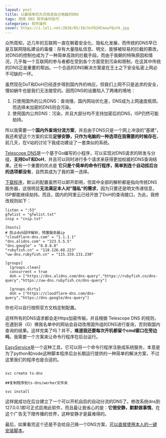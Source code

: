 ```yaml
---
layout: post
title: 以最简单的方式改进自己电脑的DNS
tags: 网络 DNS 软件操作技巧
categories: 软件操作
cover: https://i.loli.net/2020/05/10/VnFD2HCmewfQuY4.jpg
---
```


众所周知，近几年的互联网一直在朝着安全化、隐私化发展，而传统的DNS早已是互联网隐私建设的毒瘤：存有大量隐私信息、明文、能够被轻易的拦截的篡改，对DNS的控制也成为了一种简单高效的拦截手段。而由于我朝的特殊原因和情况，几乎每一个互联网的参与者都在受到各个方面受到污染和限制，在这其中传统的DNS正是重要的帮凶。一个合适的DNS解决方案是在王土之下安全私密上网必不可缺的一环。

虽然现在DoT和DoH已经逐步得到国内外的响应，但我们上网不只是追求的安全，慢如蜗牛也是我们无法接受的。因而DNS的设置陷入了两难的境地：

1. 只使用国外的公共DNS：查询慢，国内网站优化差，DNS成为上网速度瓶颈。而选择未加密的DNS则会污染。
2. 使用国内公共DNS：污染，并且大部分均不支持加密后的DNS，ISP仍然可能劫持。

所以我需要一个**国内外查询分流方案**，并且由于DNS只是一个网上冲浪的”基建“，我还希望这个方案的实现**足够安静，只作为电脑的一种选项在我需要的时候存在**，前几天，在V站的讨论下我成功建设了一套类似的系统。

[Telescope DNS](go?url=https://github.com/wolf-joe/ts-dns)是一个基于Go编写的小程序，可以实现对DNS请求的转发与分组，**支持DoT和DoH**，并且可以同时进行多个请求来获得更加权威的DNS查询结果。还有一个重要的优点是 **它只是个简单的命令行程序，简单到连个自动挂后台的选项都没有**，自然其成为了我的第一选择。

[下载程序](go?url=https://github.com/wolf-joe/ts-dns/releases)，默认的配置虽然可以即开即用，但其中全部的解析都是指向传统DNS服务器，这很明显**无法满足本人对”隐私“的需求**，因为只要还是明文传递信息，ISP都能继续劫持。而且，国内的阿里云已经开放了DoH的查询接口，为此，我修改规则如下：

```
listen = ":53"
gfwlist = "gfwlist.txt"
cnip = "cnip.txt"

[hosts]
# 防止doh回环解析，预置服务器ip
"cloudflare-dns.com" = "1.1.1.1"
"dns.alidns.com" = "223.5.5.5"
"dns.google" = "8.8.8.8"
"rubyfish.cn" = "118.126.68.223"
"uw-dns.rubyfish.cn" = "115.159.131.230"

[groups]
  [groups.clean]
  concurrent = true
  doh = ["https://dns.alidns.com/dns-query","https://rubyfish.cn/dns-query","https://uw-dns.rubyfish.cn/dns-query"]

  [groups.dirty]
  doh = ["https://cloudflare-dns.com/dns-query","https://dns.google/dns-query"]
```

你也可以自行按照官方文档定制配置。

 这样所有的DNS请求都会走Https加密传输，并且根据 Telescope DNS 的规则，在遇到哥（G）佛我名单中的网站会自动改用国外组的DNS进行查询，否则取国内查询的结果。这样完美了吗？并不，**难道我还要每次开机都留个cmd窗口在旁边吗**，我需要一个方案来让命令行程序在后台运行。

 [EasyService](go?url=https://github.com/pandolia/easy-service)是一个这种工具，它可以将一个命令行程序注册成系统服务，本意是为了python和node这种脚本程序后台长期运行提供的一种简单的解决方案，不过这里我们的程序也是合适的。

```

svc create ts-dns

##复制程序到ts-dns/worker文件夹

svc install

```

这样就成功在后台建立了一个可以开机自启的自动分流的DNS了。修改系统dns到127.0.0.1即可正式启用此软件，而且最让我省心的是：**它很安静，默默做事情**。在这个广告无下限传播的世界，这种安静才是最难得的。

最后，如果看完这个还是不会给自己搞一个DNS方案，[可以直接使用本人的一键安装脚本](go?url=https://github.com/takuron/AutoTsDns)。
